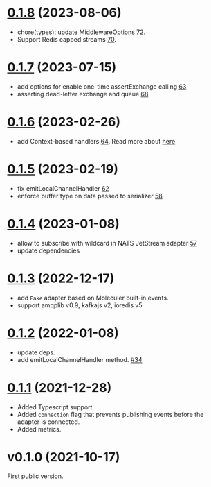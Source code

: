 <a name="v0.1.8"></a>

# [0.1.8](https://github.com/moleculerjs/moleculer-channels/compare/v0.1.7...v0.1.8) (2023-08-06)

- chore(types): update MiddlewareOptions [72](https://github.com/moleculerjs/moleculer-channels/pull/72).
- Support Redis capped streams [70](https://github.com/moleculerjs/moleculer-channels/pull/70).

<a name="v0.1.7"></a>

# [0.1.7](https://github.com/moleculerjs/moleculer-channels/compare/v0.1.6...v0.1.7) (2023-07-15)

- add options for enable one-time assertExchange calling [63](https://github.com/moleculerjs/moleculer-channels/pull/63).
- asserting dead-letter exchange and queue [68](https://github.com/moleculerjs/moleculer-channels/pull/68).

<a name="v0.1.6"></a>

# [0.1.6](https://github.com/moleculerjs/moleculer-channels/compare/v0.1.5...v0.1.6) (2023-02-26)

- add Context-based handlers [64](https://github.com/moleculerjs/moleculer-channels/pull/64). Read more about [here](https://github.com/moleculerjs/moleculer-channels#context-based-messages)

<a name="v0.1.5"></a>

# [0.1.5](https://github.com/moleculerjs/moleculer-channels/compare/v0.1.4...v0.1.5) (2023-02-19)

- fix emitLocalChannelHandler [62](https://github.com/moleculerjs/moleculer-channels/pull/62)
- enforce buffer type on data passed to serializer [58](https://github.com/moleculerjs/moleculer-channels/pull/58)

<a name="v0.1.4"></a>

# [0.1.4](https://github.com/moleculerjs/moleculer-channels/compare/v0.1.3...v0.1.4) (2023-01-08)

- allow to subscribe with wildcard in NATS JetStream adapter [57](https://github.com/moleculerjs/moleculer-channels/pull/57)
- update dependencies

<a name="v0.1.3"></a>

# [0.1.3](https://github.com/moleculerjs/moleculer-channels/compare/v0.1.2...v0.1.3) (2022-12-17)

- add `Fake` adapter based on Moleculer built-in events.
- support amqplib v0.9, kafkajs v2, ioredis v5

<a name="v0.1.2"></a>

# [0.1.2](https://github.com/moleculerjs/moleculer-channels/compare/v0.1.1...v0.1.2) (2022-01-08)

- update deps.
- add emitLocalChannelHandler method. [#34](https://github.com/moleculerjs/moleculer-channels/pull/34)

<a name="v0.1.1"></a>

# [0.1.1](https://github.com/moleculerjs/moleculer-channels/compare/v0.1.0...v0.1.1) (2021-12-28)

-   Added Typescript support.
-   Added `connection` flag that prevents publishing events before the adapter is connected.
-   Added metrics.

<a name="v0.1.0"></a>

# v0.1.0 (2021-10-17)

First public version.
